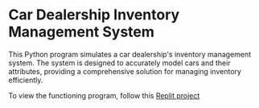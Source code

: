 # Car Dealership Inventory Management System
This Python program simulates a car dealership's inventory management system. The system is designed to accurately model cars and their attributes, providing a comprehensive solution for managing inventory efficiently.

To view the functioning program, follow this [Replit project](https://replit.com/@shackerica/Car-Dealership-Inventory-Management-System)
